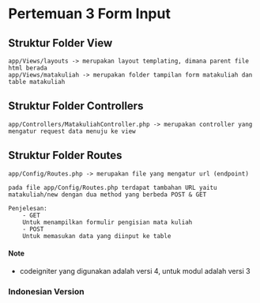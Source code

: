 # Pertemuan 3 Form Input

## Struktur Folder View

```
app/Views/layouts -> merupakan layout templating, dimana parent file html berada
app/Views/matakuliah -> merupakan folder tampilan form matakuliah dan table matakuliah
```

## Struktur Folder Controllers

```
app/Controllers/MatakuliahController.php -> merupakan controller yang mengatur request data menuju ke view
```

## Struktur Folder Routes

```
app/Config/Routes.php -> merupakan file yang mengatur url (endpoint)

pada file app/Config/Routes.php terdapat tambahan URL yaitu matakuliah/new dengan dua method yang berbeda POST & GET

Penjelesan:
    - GET
    Untuk menampilkan formulir pengisian mata kuliah
    - POST
    Untuk memasukan data yang diinput ke table

```

#### Note

- codeigniter yang digunakan adalah versi 4, untuk modul adalah versi 3

### Indonesian Version
